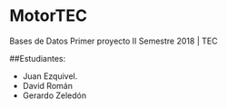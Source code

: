 # MotorTEC

Bases de Datos
Primer proyecto II Semestre 2018 | TEC

##Estudiantes:

* Juan Ezquivel.
* David Román
*	Gerardo Zeledón

